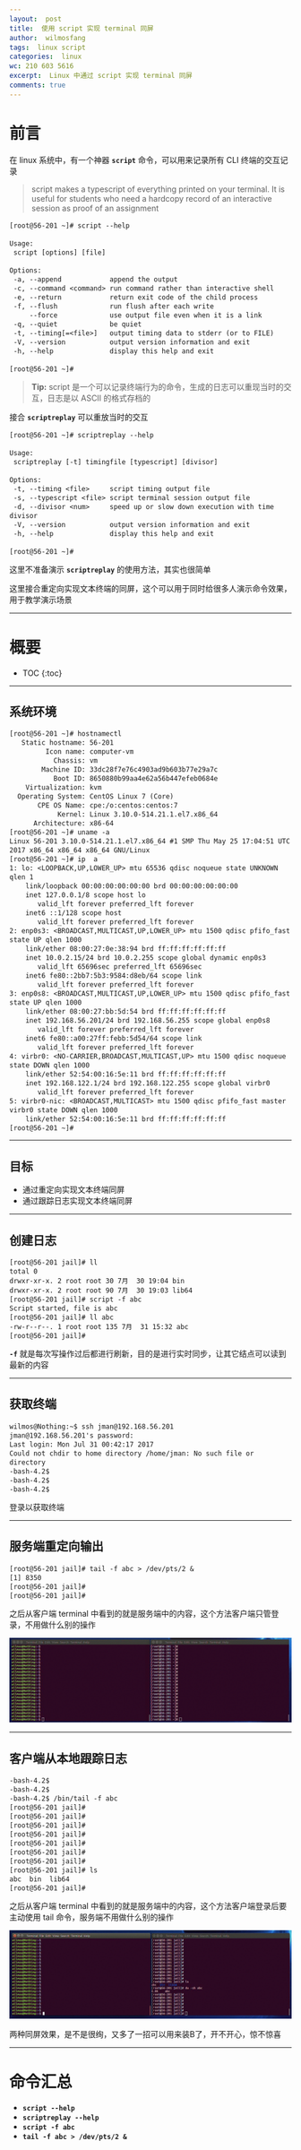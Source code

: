 ```yaml
---
layout:  post
title:  使用 script 实现 terminal 同屏 
author:  wilmosfang
tags:  linux script
categories:  linux 
wc: 210 603 5616
excerpt:  Linux 中通过 script 实现 terminal 同屏 
comments: true
---
```



# 前言


在 linux 系统中，有一个神器 **`script`** 命令，可以用来记录所有 CLI 终端的交互记录

>script  makes  a  typescript  of everything printed on your terminal.  It is useful for students who need a hardcopy record of an interactive session as proof of an assignment

~~~
[root@56-201 ~]# script --help 

Usage:
 script [options] [file]

Options:
 -a, --append            append the output
 -c, --command <command> run command rather than interactive shell
 -e, --return            return exit code of the child process
 -f, --flush             run flush after each write
     --force             use output file even when it is a link
 -q, --quiet             be quiet
 -t, --timing[=<file>]   output timing data to stderr (or to FILE)
 -V, --version           output version information and exit
 -h, --help              display this help and exit

[root@56-201 ~]# 
~~~

> **Tip:**  script 是一个可以记录终端行为的命令，生成的日志可以重现当时的交互，日志是以 ASCII 的格式存档的

接合 **`scriptreplay`** 可以重放当时的交互

~~~
[root@56-201 ~]# scriptreplay --help 

Usage:
 scriptreplay [-t] timingfile [typescript] [divisor]

Options:
 -t, --timing <file>     script timing output file
 -s, --typescript <file> script terminal session output file
 -d, --divisor <num>     speed up or slow down execution with time divisor
 -V, --version           output version information and exit
 -h, --help              display this help and exit

[root@56-201 ~]#
~~~

这里不准备演示 **`scriptreplay`** 的使用方法，其实也很简单

这里接合重定向实现文本终端的同屏，这个可以用于同时给很多人演示命令效果，用于教学演示场景

---

# 概要

* TOC
{:toc}

---


## 系统环境


~~~
[root@56-201 ~]# hostnamectl 
   Static hostname: 56-201
         Icon name: computer-vm
           Chassis: vm
        Machine ID: 33dc28f7e76c4903ad9b603b77e29a7c
           Boot ID: 8650880b99aa4e62a56b447efeb0684e
    Virtualization: kvm
  Operating System: CentOS Linux 7 (Core)
       CPE OS Name: cpe:/o:centos:centos:7
            Kernel: Linux 3.10.0-514.21.1.el7.x86_64
      Architecture: x86-64
[root@56-201 ~]# uname -a 
Linux 56-201 3.10.0-514.21.1.el7.x86_64 #1 SMP Thu May 25 17:04:51 UTC 2017 x86_64 x86_64 x86_64 GNU/Linux
[root@56-201 ~]# ip  a
1: lo: <LOOPBACK,UP,LOWER_UP> mtu 65536 qdisc noqueue state UNKNOWN qlen 1
    link/loopback 00:00:00:00:00:00 brd 00:00:00:00:00:00
    inet 127.0.0.1/8 scope host lo
       valid_lft forever preferred_lft forever
    inet6 ::1/128 scope host 
       valid_lft forever preferred_lft forever
2: enp0s3: <BROADCAST,MULTICAST,UP,LOWER_UP> mtu 1500 qdisc pfifo_fast state UP qlen 1000
    link/ether 08:00:27:0e:38:94 brd ff:ff:ff:ff:ff:ff
    inet 10.0.2.15/24 brd 10.0.2.255 scope global dynamic enp0s3
       valid_lft 65696sec preferred_lft 65696sec
    inet6 fe80::2bb7:5b3:9584:d8eb/64 scope link 
       valid_lft forever preferred_lft forever
3: enp0s8: <BROADCAST,MULTICAST,UP,LOWER_UP> mtu 1500 qdisc pfifo_fast state UP qlen 1000
    link/ether 08:00:27:bb:5d:54 brd ff:ff:ff:ff:ff:ff
    inet 192.168.56.201/24 brd 192.168.56.255 scope global enp0s8
       valid_lft forever preferred_lft forever
    inet6 fe80::a00:27ff:febb:5d54/64 scope link 
       valid_lft forever preferred_lft forever
4: virbr0: <NO-CARRIER,BROADCAST,MULTICAST,UP> mtu 1500 qdisc noqueue state DOWN qlen 1000
    link/ether 52:54:00:16:5e:11 brd ff:ff:ff:ff:ff:ff
    inet 192.168.122.1/24 brd 192.168.122.255 scope global virbr0
       valid_lft forever preferred_lft forever
5: virbr0-nic: <BROADCAST,MULTICAST> mtu 1500 qdisc pfifo_fast master virbr0 state DOWN qlen 1000
    link/ether 52:54:00:16:5e:11 brd ff:ff:ff:ff:ff:ff
[root@56-201 ~]# 
~~~

---

## 目标

* 通过重定向实现文本终端同屏
* 通过跟踪日志实现文本终端同屏 

---

## 创建日志

~~~
[root@56-201 jail]# ll
total 0
drwxr-xr-x. 2 root root 30 7月  30 19:04 bin
drwxr-xr-x. 2 root root 90 7月  30 19:03 lib64
[root@56-201 jail]# script -f abc
Script started, file is abc
[root@56-201 jail]# ll abc
-rw-r--r--. 1 root root 135 7月  31 15:32 abc
[root@56-201 jail]#
~~~

**`-f`** 就是每次写操作过后都进行刷新，目的是进行实时同步，让其它结点可以读到最新的内容


---

## 获取终端

~~~
wilmos@Nothing:~$ ssh jman@192.168.56.201
jman@192.168.56.201's password: 
Last login: Mon Jul 31 00:42:17 2017
Could not chdir to home directory /home/jman: No such file or directory
-bash-4.2$ 
-bash-4.2$ 
-bash-4.2$ 
~~~

登录以获取终端

---

## 服务端重定向输出

~~~
[root@56-201 jail]# tail -f abc > /dev/pts/2 & 
[1] 8350
[root@56-201 jail]# 
[root@56-201 jail]# 
~~~

之后从客户端 terminal 中看到的就是服务端中的内容，这个方法客户端只管登录，不用做什么别的操作


![script_pipe.gif](/images/script/script_pipe.gif)

---

## 客户端从本地跟踪日志


~~~
-bash-4.2$ 
-bash-4.2$ 
-bash-4.2$ /bin/tail -f abc
[root@56-201 jail]# 
[root@56-201 jail]# 
[root@56-201 jail]# 
[root@56-201 jail]# 
[root@56-201 jail]# 
[root@56-201 jail]# 
[root@56-201 jail]# 
[root@56-201 jail]# ls
abc  bin  lib64
[root@56-201 jail]# 
~~~ 

之后从客户端 terminal 中看到的就是服务端中的内容，这个方法客户端登录后要主动使用 tail 命令，服务端不用做什么别的操作


![script_pipe.gif](/images/script/script_tail.gif)


两种同屏效果，是不是很绚，又多了一招可以用来装B了，开不开心，惊不惊喜


---

# 命令汇总

* **`script --help`**
* **`scriptreplay --help`**
* **`script -f abc`**
* **`tail -f abc > /dev/pts/2 &`**
